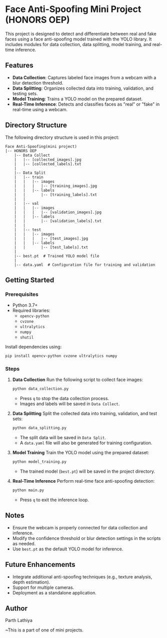 # Face Anti-Spoofing Mini Project (HONORS OEP)

This project is designed to detect and differentiate between real and fake faces using a face anti-spoofing model trained with the YOLO library. It includes modules for data collection, data splitting, model training, and real-time inference.

## Features
- **Data Collection**: Captures labeled face images from a webcam with a blur detection threshold.
- **Data Splitting**: Organizes collected data into training, validation, and testing sets.
- **Model Training**: Trains a YOLO model on the prepared dataset.
- **Real-Time Inference**: Detects and classifies faces as "real" or "fake" in real-time using a webcam.

## Directory Structure
The following directory structure is used in this project:

```
Face Anti-Spoofing(mini project)
|-- HONORS OEP
    |-- Data Collect
    |   |-- [collected_images].jpg
    |   |-- [collected_labels].txt
    |
    |-- Data Split
    |   |-- train
    |   |   |-- images
    |   |   |   |-- [training_images].jpg
    |   |   |-- labels
    |   |       |-- [training_labels].txt
    |   |
    |   |-- val
    |   |   |-- images
    |   |   |   |-- [validation_images].jpg
    |   |   |-- labels
    |   |       |-- [validation_labels].txt
    |   |
    |   |-- test
    |   |   |-- images
    |   |   |   |-- [test_images].jpg
    |   |   |-- labels
    |   |       |-- [test_labels].txt
    |
    |-- best.pt  # Trained YOLO model file
    |
    |-- data.yaml  # Configuration file for training and validation
```

## Getting Started

### Prerequisites
- Python 3.7+
- Required libraries:
  - `opencv-python`
  - `cvzone`
  - `ultralytics`
  - `numpy`
  - `shutil`

Install dependencies using:
```bash
pip install opencv-python cvzone ultralytics numpy
```

### Steps

1. **Data Collection**
   Run the following script to collect face images:
   ```bash
   python data_collection.py
   ```
   - Press `q` to stop the data collection process.
   - Images and labels will be saved in `Data Collect`.

2. **Data Splitting**
   Split the collected data into training, validation, and test sets:
   ```bash
   python data_splitting.py
   ```
   - The split data will be saved in `Data Split`.
   - A `data.yaml` file will also be generated for training configuration.

3. **Model Training**
   Train the YOLO model using the prepared dataset:
   ```bash
   python model_training.py
   ```
   - The trained model (`best.pt`) will be saved in the project directory.

4. **Real-Time Inference**
   Perform real-time face anti-spoofing detection:
   ```bash
   python main.py
   ```
   - Press `q` to exit the inference loop.

## Notes
- Ensure the webcam is properly connected for data collection and inference.
- Modify the confidence threshold or blur detection settings in the scripts as needed.
- Use `best.pt` as the default YOLO model for inference.

## Future Enhancements
- Integrate additional anti-spoofing techniques (e.g., texture analysis, depth estimation).
- Support for multiple cameras.
- Deployment as a standalone application.

## Author
Parth Lathiya

~This is a part of one of mini projects.
